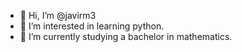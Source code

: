 - 👋 Hi, I’m @javirm3
- 👀 I’m interested in learning python.
- 🌱 I’m currently studying a bachelor in mathematics.

<!---
javirm3/javirm3 is a ✨ special ✨ repository because its `README.md` (this file) appears on your GitHub profile.
You can click the Preview link to take a look at your changes.
--->
